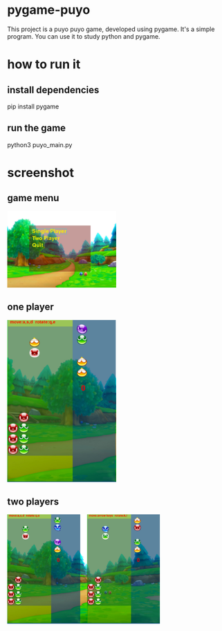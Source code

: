 # pygame-puyo
This project is a puyo puyo game, developed using pygame. It's a simple program. You can use it to study python and pygame.
# how to run it
## install dependencies
pip install pygame
## run the game
python3 puyo_main.py
# screenshot
## game menu
<img src="https://raw.githubusercontent.com/AndersSun/pygame-puyo/main/screenshots/main-menu.png" width="50%">

## one player
<img src="https://raw.githubusercontent.com/AndersSun/pygame-puyo/main/screenshots/one-player.png" width="50%">


## two players
<img src="https://raw.githubusercontent.com/AndersSun/pygame-puyo/main/screenshots/two-player.png" width="70%">
